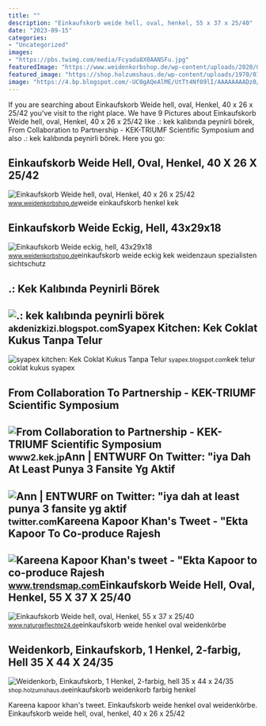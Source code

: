 ```yaml
---
title: ""
description: "Einkaufskorb weide hell, oval, henkel, 55 x 37 x 25/40"
date: "2023-09-15"
categories:
- "Uncategorized"
images:
- "https://pbs.twimg.com/media/Fcyada8X0AANSFu.jpg"
featuredImage: "https://www.weidenkorbshop.de/wp-content/uploads/2020/02/kek-g-4026_einkaufskorb_weide.jpg"
featured_image: "https://shop.holzumshaus.de/wp-content/uploads/1970/01/Einkaufskorb_KEK-G-35.jpg"
image: "https://4.bp.blogspot.com/-UC0gAQeAlME/UtTt4Nf09lI/AAAAAAAADz0/7_sPrRCf5WE/s1600/kek+görünümlü+börek+(4).jpg"
---
```


If you are searching about Einkaufskorb Weide hell, oval, Henkel, 40 x 26 x 25/42 you've visit to the right place. We have 9 Pictures about Einkaufskorb Weide hell, oval, Henkel, 40 x 26 x 25/42 like .: kek kalıbında peynirli börek, From Collaboration to Partnership - KEK-TRIUMF Scientific Symposium and also .: kek kalıbında peynirli börek. Here you go:

Einkaufskorb Weide Hell, Oval, Henkel, 40 X 26 X 25/42
------------------------------------------------------

 ![Einkaufskorb Weide hell, oval, Henkel, 40 x 26 x 25/42](https://www.weidenkorbshop.de/wp-content/uploads/2020/02/kek-g-4026_einkaufskorb_weide.jpg) <small>www.weidenkorbshop.de</small>weide einkaufskorb henkel kek

Einkaufskorb Weide Eckig, Hell, 43x29x18
----------------------------------------

 ![Einkaufskorb Weide eckig, hell, 43x29x18](https://www.weidenkorbshop.de/wp-content/uploads/2019/01/kek-g-4329_einkaufskorb.jpg) <small>www.weidenkorbshop.de</small>einkaufskorb weide eckig kek weidenzaun spezialisten sichtschutz

.: Kek Kalıbında Peynirli Börek
-------------------------------

 ![.: kek kalıbında peynirli börek](https://4.bp.blogspot.com/-UC0gAQeAlME/UtTt4Nf09lI/AAAAAAAADz0/7_sPrRCf5WE/s1600/kek+görünümlü+börek+(4).jpg) <small>akdenizkizi.blogspot.com</small>Syapex Kitchen: Kek Coklat Kukus Tanpa Telur
--------------------------------------------

 ![syapex kitchen: Kek Coklat Kukus Tanpa Telur](http://4.bp.blogspot.com/-kSP9Eebl_Wk/UQ9q6TEpCsI/AAAAAAAABI4/G6w0SZcDd90/s1600/KEK+COKLAT+KUKUS+TANPA+TELUR.jpg) <small>syapex.blogspot.com</small>kek telur coklat kukus syapex

From Collaboration To Partnership - KEK-TRIUMF Scientific Symposium
-------------------------------------------------------------------

 ![From Collaboration to Partnership - KEK-TRIUMF Scientific Symposium](https://www2.kek.jp/en/topics/2011/111717/images/20111115_image_01.jpg) <small>www2.kek.jp</small>Ann | ENTWURF On Twitter: "iya Dah At Least Punya 3 Fansite Yg Aktif
--------------------------------------------------------------------

 ![Ann | ENTWURF on Twitter: "iya dah at least punya 3 fansite yg aktif](https://pbs.twimg.com/media/FbKpPCaUUAEg9Ml.jpg) <small>twitter.com</small>Kareena Kapoor Khan's Tweet - "Ekta Kapoor To Co-produce Rajesh
---------------------------------------------------------------

 ![Kareena Kapoor Khan's tweet - "Ekta Kapoor to co-produce Rajesh](https://pbs.twimg.com/media/Fcyada8X0AANSFu.jpg) <small>www.trendsmap.com</small>Einkaufskorb Weide Hell, Oval, Henkel, 55 X 37 X 25/40
------------------------------------------------------

 ![Einkaufskorb Weide hell, oval, Henkel, 55 x 37 x 25/40](https://www.naturgeflechte24.de/wp-content/uploads/2020/02/kek-g-5537_einkaufskorb_details-2.jpg) <small>www.naturgeflechte24.de</small>einkaufskorb weide henkel oval weidenkörbe

Weidenkorb, Einkaufskorb, 1 Henkel, 2-farbig, Hell 35 X 44 X 24/35
------------------------------------------------------------------

 ![Weidenkorb, Einkaufskorb, 1 Henkel, 2-farbig, hell 35 x 44 x 24/35](https://shop.holzumshaus.de/wp-content/uploads/1970/01/Einkaufskorb_KEK-G-35.jpg) <small>shop.holzumshaus.de</small>einkaufskorb weidenkorb farbig henkel

Kareena kapoor khan's tweet. Einkaufskorb weide henkel oval weidenkörbe. Einkaufskorb weide hell, oval, henkel, 40 x 26 x 25/42
